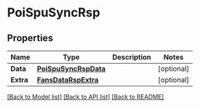 # PoiSpuSyncRsp

## Properties

Name | Type | Description | Notes
------------ | ------------- | ------------- | -------------
**Data** | [**PoiSpuSyncRspData**](PoiSpuSyncRsp_data.md) |  | [optional] 
**Extra** | [**FansDataRspExtra**](FansDataRsp_extra.md) |  | [optional] 

[[Back to Model list]](../README.md#documentation-for-models) [[Back to API list]](../README.md#documentation-for-api-endpoints) [[Back to README]](../README.md)


